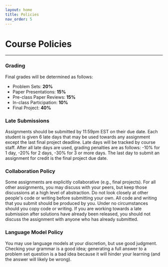 ```yaml
---
layout: home
title: Policies
nav_order: 5
---
```


<h1>Course Policies</h1>
<hr style="margin: 1em 0">

<h3>Grading</h3>
<p>Final grades will be determined as follows:</p>
<ul>
<li>Problem Sets: <b>20%</b></li>
<li>Paper Presentations: <b>15%</b></li>
<li>Pre-class Paper Reviews: <b>15%</b></li>
<li>In-class Participation: <b>10%</b></li>
<li>Final Project: <b>40%</b></li>
</ul>

<h3>Late Submissions</h3>
<p>Assignments should be submitted by 11:59pm EST on their due date. Each student is given 6 late days that may be used towards any assignment except the last final project deadline.
Late days will be tracked by course staff.
After all late days are used, grading penalties are as follows: -10% for 1 day, -20% for 2 days, -30% for 3 or more days.
The last day to submit an assignment for credit is the final project due date.
</p>

<h3>Collaboration Policy</h3>
<p>Some assignments are explicitly collaborative (e.g., final projects). For all other assignments, you may discuss with your peers, but keep those discussions at a high level of abstraction. Do not look closely at other people's code or writing before submitting your own. All code and writing that you submit should be produced by you. Under no circumstances should you copy code or writing.
If you are working towards a late submission after solutions have already been released, you should not discuss the assignment with anyone who has already submitted.
</p>

<h3>Language Model Policy</h3>
<p>You may use language models at your discretion, but use good judgment. Checking your grammar is a good idea; generating a full answer to a problem set question is a bad idea because it will hinder your learning (and the answer will likely be wrong).</p>
